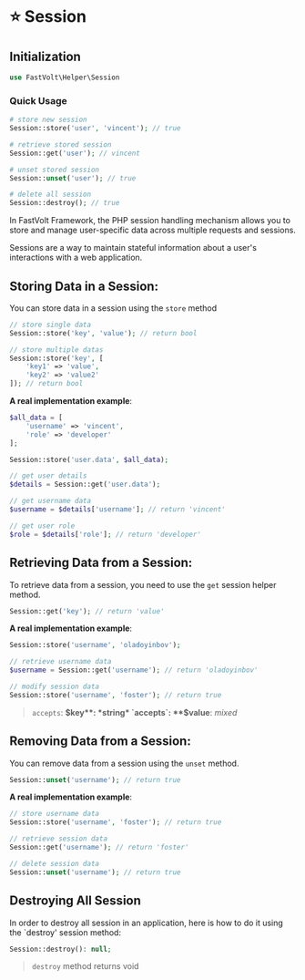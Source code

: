 # ⭐ Session

## Initialization

```php
use FastVolt\Helper\Session
```

### Quick Usage

```php
# store new session
Session::store('user', 'vincent'); // true

# retrieve stored session
Session::get('user'); // vincent

# unset stored session
Session::unset('user'); // true

# delete all session
Session::destroy(); // true
```


In FastVolt Framework, the PHP session handling mechanism allows you to store and manage user-specific data across multiple requests and sessions. 

Sessions are a way to maintain stateful information about a user's interactions with a web application. 



## Storing Data in a Session:

You can store data in a session using the `store` method

```php
// store single data
Session::store('key', 'value'); // return bool

// store multiple datas
Session::store('key', [
    'key1' => 'value',
    'key2' => 'value2'
]); // return bool
```

**A real implementation example**:

```php
$all_data = [
    'username' => 'vincent',
    'role' => 'developer'
];

Session::store('user.data', $all_data);

// get user details
$details = Session::get('user.data');

// get username data
$username = $details['username']; // return 'vincent'

// get user role
$role = $details['role']; // return 'developer'
```



## Retrieving Data from a Session:

To retrieve data from a session, you need to use the `get` session helper method.

```php
Session::get('key'); // return 'value'
```

**A real implementation example**:

```php
Session::store('username', 'oladoyinbov');

// retrieve username data
$username = Session::get('username'); // return 'oladoyinbov'
```

```php
// modify session data
Session::store('username', 'foster'); // return true
```
> `accepts`: **$key**: *string*
> `accepts`: **$value**: *mixed*



## Removing Data from a Session:

You can remove data from a session using the `unset` method.

```php
Session::unset('username'); // return true
```

**A real implementation example**:

```php
// store username data
Session::store('username', 'foster'); // return true

// retrieve session data
Session::get('username'); // return 'foster'

// delete session data
Session::unset('username'); // return true
```


## Destroying All Session
In order to destroy all session in an application, here is how to do it using the `destroy' session method:

```php
Session::destroy(): null;
```
> `destroy` method returns void
